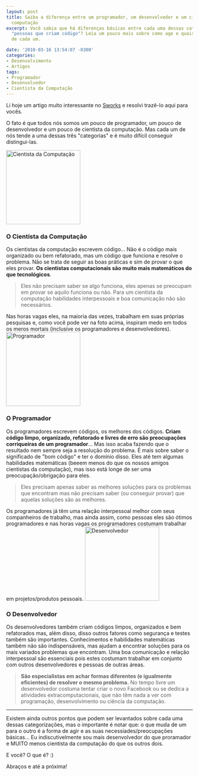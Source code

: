 ```yaml
---
layout: post
title: Saiba a diferença entre um programador, um desenvolvedor e um cientista da
  computação
excerpt: Você sabia que há diferenças básicas entre cada uma dessas categorias de
  "pessoas que criam código"? Leia um pouco mais sobre como age e quais são as preocupações
  de cada um.

date: '2010-03-16 13:54:07 -0300'
categories:
- Desenvolvimento
- Artigos
tags:
- Programador
- Desenvolvedor
- Cientista da Computação
---
```

Li hoje um artigo muito interessante no <a href="http://www.skorks.com/2010/03/the-difference-between-a-developer-a-programmer-and-a-computer-scientist/" title="The Difference Between A Developer, A Programmer And A Computer Scientist" target="_blank">Sworks</a> e resolvi trazê-lo aqui para vocês.

O fato é que todos nós somos um pouco de programador, um pouco de desenvolvedor e um pouco de cientista da computação. Mas cada um de nós tende a uma dessas três "categorias" e é muito difícil conseguir distingui-las.

<img alt="Cientista da Computação" src="http://blog.thiagobelem.net/arquivos/2010/03/cs.jpg" title="Cientista da Computação" width="200" />

<h3>O Cientista da Computação</h3>
Os cientistas da computação escrevem código... Não é o código mais organizado ou bem refatorado, mas um código que funciona e resolve o problema. Não se trata de seguir as boas práticas e sim de provar o que eles provar. <strong>Os cientistas computacionais são muito mais matemáticos do que tecnológicos</strong>.

<blockquote>Eles não precisam saber se algo funciona, eles apenas se preocupam em provar se aquilo funciona ou não. Para um cientista da computação habilidades interpessoais e boa comunicação não são necessários.
</blockquote>
 Nas horas vagas eles, na maioria das vezes, trabalham em suas próprias pesquisas e, como você pode ver na foto acima, inspiram medo em todos os meros mortais (inclusive os programadores e desenvolvedores).

<img alt="Programador" src="http://blog.thiagobelem.net/arquivos/2010/03/programmer.jpg" title="Programador" width="200" />

<h3>O Programador</h3>
Os programadores escrevem códigos, os melhores dos códigos. <strong>Criam código limpo, organizado, refatorado e livres de erro são preocupações corriqueiras de um programador</strong>... Mas isso acaba fazendo que o resultado nem sempre seja a resolução do problema. É mais sobre saber o significado de "bom código" e ter o domínio disso. Eles até tem algumas habilidades matemáticas (beeem menos do que os nossos amigos cientistas da computação), mas isso está longe de ser uma preocupação/obrigação para eles.

<blockquote>Eles precisam apenas saber as melhores soluções para os problemas que encontram mas não precisam saber (ou conseguir provar) que aquelas soluções são as melhores.
</blockquote>
Os programadores já têm uma relação interpessoal melhor com seus companheiros de trabalho, mas ainda assim, como pessoas eles são ótimos programadores e nas horas vagas os programadores costumam trabalhar em projetos/produtos pessoais.

<img alt="Desenvolvedor" src="http://blog.thiagobelem.net/arquivos/2010/03/developer.jpg" title="Desenvolvedor" width="200" />

<h3>O Desenvolvedor</h3>
Os desenvolvedores também criam códigos limpos, organizados e bem refatorados mas, além disso, disso outros fatores como segurança e testes também são importantes. Conhecimentos e habilidades matemáticas também não são indispensáveis, mas ajudam a encontrar soluções para os mais variados problemas que encontram. Uma boa comunicação e relação interpessoal são essenciais pois estes costumam trabalhar em conjunto com outros desenvolvedores e pessoas de outras áreas.

<blockquote><strong>São especialistas em achar formas diferentes (e igualmente eficientes) de resolver o mesmo problema.</strong> No tempo livre um desenvolvedor costuma tentar criar o novo Facebook ou se dedica a atividades extracomputacionais, que não têm nada a ver com programação, desenvolvimento ou ciência da computação.
</blockquote>
<hr />
Existem ainda outros pontos que podem ser levantados sobre cada uma dessas categorizações, mas o importante é notar que: o que muda de um para o outro é a forma de agir e as suas necessiades/preocupações básicas... Eu indiscutivelmente sou mais desenvolvedor do que proramador e MUITO menos cientista da computação do que os outros dois.

E você? O que é? :)

Abraços e até a próxima!

